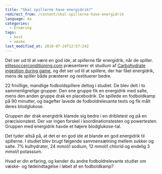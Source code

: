 ```yaml
---
title: "Skal spillerne have energidrik?"
redirect_from: /content/skal-spillerne-have-energidrik
language: da
categories:
  - Ernæring
tags:
  - kost
  - væske
last_modified_at: 2010-07-24T12:57:24Z
---
```


Det ser ud til at være en god ide, at spillerne får energidrik, når de spiller. [elitesoccerconditioning.com](http://elitesoccerconditioning.com) præsenterer et studium af [Carbohydrate ingestion during game](http://elitesoccerconditioning.com/ScienceofSoccer/carbohydratesforsoccer.htm), og det ser ud til at spillere, der har fået energidrik, mens de spiller både præsterer og restituerer bedre.

22 frivillige, mandlige fodboldspillere deltog i studiet. De blev delt i to sammenlignelige grupper. Den ene gruppe fik en energidrik med salte, mens den anden gruppe drak en placebodrik. De spillede en fodboldkamp på 90 minutter, og bagefter lavede de fodboldrelevante tests og fik målt deres blodglukose.

Gruppen der drak energidrik klarede sig bedre i en dribletest og på en præcisionstest. Der var ingen forskel i koordinationstesten og powertesten. Gruppen med energidrik havde et højere blodglukose-tal.

Det tyder altså på, at det er en god ide at blande en god energidrik til spillerne. I studiet blev brugt følgende sammensætning mellem sukker og salte. 7% kulhydrater, 24 mmol/l sodium, 12 mmol/l chlorid og endelig 3 mmol/l potassium.

Hvad er din erfaring, og kender du andre fodboldrelevante studier om væske- og fødeindtagelse i løbet af en fodboldkamp?

